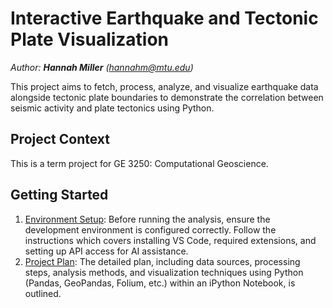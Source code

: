 # Interactive Earthquake and Tectonic Plate Visualization
*Author:  ***Hannah Miller*** (hannahm@mtu.edu)*

This project aims to fetch, process, analyze, and visualize earthquake data alongside tectonic plate boundaries to demonstrate the correlation between seismic activity and plate tectonics using Python.

## Project Context

This is a term project for GE 3250: Computational Geoscience.

## Getting Started

1.  [Environment Setup](./project_setup_precursors.md): Before running the analysis, ensure the development environment is configured correctly. Follow the instructions which covers installing VS Code, required extensions, and setting up API access for AI assistance.
2.  [Project Plan](./project_plan.md): The detailed plan, including data sources, processing steps, analysis methods, and visualization techniques using Python (Pandas, GeoPandas, Folium, etc.) within an iPython Notebook, is outlined.
